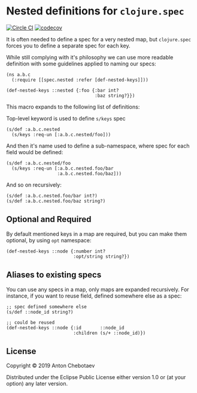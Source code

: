 # Nested definitions for `clojure.spec`

[![Circle CI](https://circleci.com/gh/Otann/specs.nested.svg?style=shield&no-cache=0)](https://circleci.com/gh/Otann/specs.nested)
[![codecov](https://codecov.io/gh/Otann/specs.nested/branch/master/graph/badge.svg)](https://codecov.io/gh/Otann/specs.nested)


It is often needed to define a spec for a very nested map,
but `clojure.spec` forces you to define a separate spec for each key.

While still complying with it's philosophy we can use more readable definition
with some guidelines applied to naming our specs:

```
(ns a.b.c
  (:require [[spec.nested :refer [def-nested-keys]]))

(def-nested-keys ::nested {:foo {:bar int?
                                 :baz string?}})

```

This macro expands to the following list of definitions:

Top-level keyword is used to define `s/keys` spec

```
(s/def :a.b.c.nested
  (s/keys :req-un [:a.b.c.nested/foo]))
```

And then it's name used to define a sub-namespace, where spec for each field would be defined:

```
(s/def :a.b.c.nested/foo
  (s/keys :req-un [:a.b.c.nested.foo/bar
                   :a.b.c.nested.foo/baz]))
```

And so on recursively:

```
(s/def :a.b.c.nested.foo/bar int?)
(s/def :a.b.c.nested.foo/baz string?)
```

## Optional and Required

By default mentioned keys in a map are required, but you can make them optional, by using `opt` namespace:

```
(def-nested-keys ::node {:number int?
                         :opt/string string?})
```

## Aliases to existing specs

You can use any specs in a map, only maps are expanded recursively.
For instance, if you want to reuse field, defined somewhere else as a spec:

```
;; spec defined somewhere else
(s/def ::node_id string?)

;; could be reused
(def-nested-keys ::node {:id       ::node_id
                         :children (s/+ ::node_id)})
```

## License

Copyright © 2019 Anton Chebotaev

Distributed under the Eclipse Public License either version 1.0 or (at
your option) any later version.

